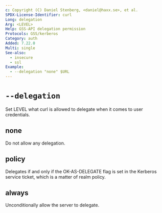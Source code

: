 ```yaml
---
c: Copyright (C) Daniel Stenberg, <daniel@haxx.se>, et al.
SPDX-License-Identifier: curl
Long: delegation
Arg: <LEVEL>
Help: GSS-API delegation permission
Protocols: GSS/kerberos
Category: auth
Added: 7.22.0
Multi: single
See-also:
  - insecure
  - ssl
Example:
  - --delegation "none" $URL
---
```


# `--delegation`

Set LEVEL what curl is allowed to delegate when it comes to user credentials.

## none
Do not allow any delegation.

## policy
Delegates if and only if the OK-AS-DELEGATE flag is set in the Kerberos
service ticket, which is a matter of realm policy.

## always
Unconditionally allow the server to delegate.
